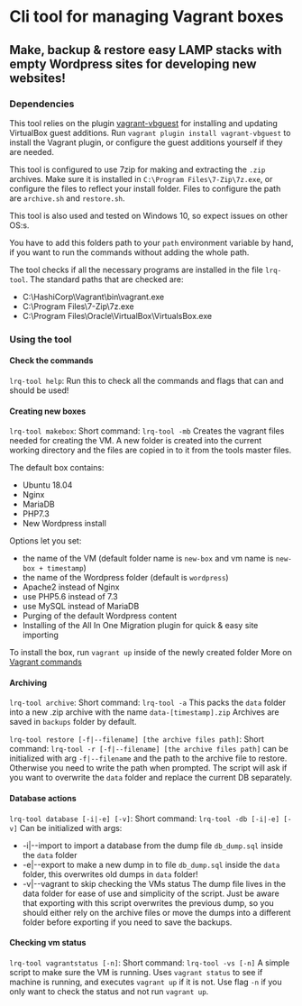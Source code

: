 # Cli tool for managing Vagrant boxes
## Make, backup & restore easy LAMP stacks with empty Wordpress sites for developing new websites!

### Dependencies
This tool relies on the plugin [vagrant-vbguest](https://github.com/dotless-de/vagrant-vbguest) for installing and updating VirtualBox guest additions.
Run `vagrant plugin install vagrant-vbguest` to install the Vagrant plugin, or configure the guest additions yourself if they are needed.

This tool is configured to use 7zip for making and extracting the `.zip` archives. Make sure it is installed in `C:\Program Files\7-Zip\7z.exe`, or configure the files to reflect your install folder.
Files to configure the path are `archive.sh` and `restore.sh`.

This tool is also used and tested on Windows 10, so expect issues on other OS:s.

You have to add this folders path to your `path` environment variable by hand, if you want to run the commands without adding the whole path.

The tool checks if all the necessary programs are installed in the file `lrq-tool`.
The standard paths that are checked are:
* C:\HashiCorp\Vagrant\bin\vagrant.exe
* C:\Program Files\7-Zip\7z.exe
* C:\Program Files\Oracle\VirtualBox\VirtualsBox.exe

### Using the tool

#### Check the commands
`lrq-tool help`:
Run this to check all the commands and flags that can and should be used!

#### Creating new boxes
`lrq-tool makebox`:
Short command: `lrq-tool -mb`
Creates the vagrant files needed for creating the VM.
A new folder is created into the current working directory and the files are copied in to it from the tools master files.

The default box contains:
* Ubuntu 18.04
* Nginx
* MariaDB
* PHP7.3
* New Wordpress install

Options let you set:
* the name of the VM (default folder name is `new-box` and vm name is `new-box + timestamp`)
* the name of the Wordpress folder (default is `wordpress`)
* Apache2 instead of Nginx
* use PHP5.6 instead of 7.3
* use MySQL instead of MariaDB
* Purging of the default Wordpress content
* Installing of the All In One Migration plugin for quick & easy site importing

To install the box, run `vagrant up` inside of the newly created folder
More on [Vagrant commands](https://www.vagrantup.com/docs)

#### Archiving
`lrq-tool archive`:
Short command: `lrq-tool -a`
This packs the `data` folder into a new .zip archive with the name `data-[timestamp].zip`
Archives are saved in `backups` folder by default.

`lrq-tool restore [-f|--filename] [the archive files path]`:
Short command: `lrq-tool -r [-f|--filename] [the archive files path]`
can be initialized with arg `-f|--filename` and the path to the archive file to restore. Otherwise you need to write the path when prompted.
The script will ask if you want to overwrite the `data` folder and replace the current DB separately.

#### Database actions
`lrq-tool database [-i|-e] [-v]`:
Short command: `lrq-tool -db [-i|-e] [-v]`
Can be initialized with args:
  * -i|--import to import a database from the dump file `db_dump.sql` inside the `data` folder
  * -e|--export to make a new dump in to file `db_dump.sql` inside the `data` folder, this overwrites old dumps in `data` folder!
  * -v|--vagrant to skip checking the VMs status
The dump file lives in the data folder for ease of use and simplicity of the script. Just be aware that exporting with this script overwrites the previous dump, so you should either rely on the archive files or move the dumps into a different folder before exporting if you need to save the backups.

#### Checking vm status
`lrq-tool vagrantstatus [-n]`:
Short command: `lrq-tool -vs [-n]`
A simple script to make sure the VM is running. Uses `vagrant status` to see if machine is running, and executes `vagrant up` if it is not. Use flag `-n` if you only want to check the status and not run `vagrant up`.